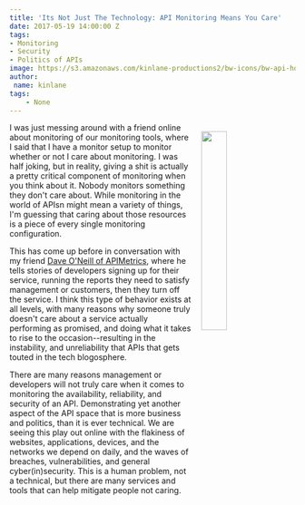 ```yaml
---
title: 'Its Not Just The Technology: API Monitoring Means You Care'
date: 2017-05-19 14:00:00 Z
tags:
- Monitoring
- Security
- Politics of APIs
image: https://s3.amazonaws.com/kinlane-productions2/bw-icons/bw-api-hold.png
author:
 name: kinlane
tags:
    - None
---
```

<p><img style="padding: 15px;" src="https://s3.amazonaws.com/kinlane-productions2/bw-icons/bw-api-hold.png" align="right" width="30%" /></p>
I was just messing around with a friend online about monitoring of our monitoring tools, where I said that I have a monitor setup to monitor whether or not I care about monitoring. I was half joking, but in reality, giving a shit is actually a pretty critical component of monitoring when you think about it. Nobody monitors something they don't care about. While monitoring in the world of APIsn might mean a variety of things, I'm guessing that caring about those resources is a piece of every single monitoring configuration.

This has come up before in conversation with my friend [Dave O'Neill of APIMetrics](http://apimetrics.io/), where he tells stories of developers signing up for their service, running the reports they need to satisfy management or customers, then they turn off the service. I think this type of behavior exists at all levels, with many reasons why someone truly doesn't care about a service actually performing as promised, and doing what it takes to rise to the occasion--resulting in the instability, and unreliability that APIs that gets touted in the tech blogosphere.

There are many reasons management or developers will not truly care when it comes to monitoring the availability, reliability, and security of an API. Demonstrating yet another aspect of the API space that is more business and politics, than it is ever technical. We are seeing this play out online with the flakiness of websites, applications, devices, and the networks we depend on daily, and the waves of breaches, vulnerabilities, and general cyber(in)security. This is a human problem, not a technical, but there are many services and tools that can help mitigate people not caring.